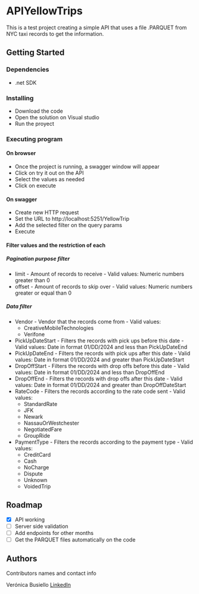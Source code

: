 # APIYellowTrips
This is a test project creating a simple API that uses a file .PARQUET from NYC taxi records to get the information.

## Getting Started

### Dependencies

* .net SDK

### Installing

* Download the code
* Open the solution on Visual studio
* Run the proyect

### Executing program
#### On browser
* Once the project is running, a swagger window will appear
* Click on try it out on the API
* Select the values as needed
* Click on execute

#### On swagger
* Create new HTTP request
* Set the URL to http://localhost:5251/YellowTrip
* Add the selected filter on the query params
* Execute

#### Filter values and the restriction of each

##### Pagination purpose filter
* limit - Amount of records to receive - Valid values: Numeric numbers greater than 0
* offset - Amount of records to skip over - Valid values: Numeric numbers greater or equal than 0
 
##### Data filter
* Vendor - Vendor that the records come from - Valid values: 
    * CreativeMobileTechnologies
    * Verifone
* PickUpDateStart - Filters the records with pick ups before this date - Valid values: Date in format 01/DD/2024 and less than PickUpDateEnd
* PickUpDateEnd - Filters the records with pick ups after this date - Valid values: Date in format 01/DD/2024 and greater than PickUpDateStart
* DropOffStart - Filters the records with drop offs before this date - Valid values: Date in format 01/DD/2024 and less than DropOffEnd
* DropOffEnd  - Filters the records with drop offs after this date - Valid values: Date in format 01/DD/2024 and greater than DropOffDateStart
* RateCode - Filters the records according to the rate code sent - Valid values: 
    * StandardRate
    * JFK
    * Newark
    * NassauOrWestchester
    * NegotiatedFare
    * GroupRide
* PaymentType - Filters the records according to the payment type - Valid values: 
    * CreditCard
    * Cash
    * NoCharge
    * Dispute
    * Unknown
    * VoidedTrip

<!-- ROADMAP -->
## Roadmap

- [x] API working
- [ ] Server side validation
- [ ] Add endpoints for other months
- [ ] Get the PARQUET files automatically on the code

## Authors

Contributors names and contact info

Verónica Busiello
[LinkedIn]([https://twitter.com/dompizzie](https://www.linkedin.com/in/veronica-busiello/))
